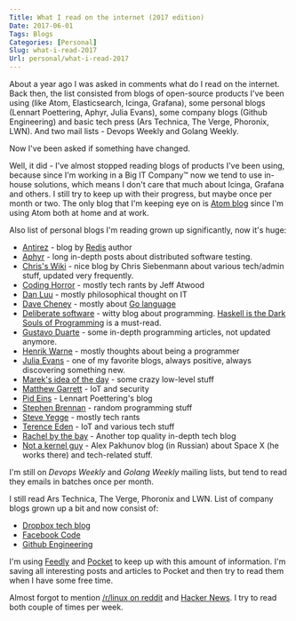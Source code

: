 ```yaml
---
Title: What I read on the internet (2017 edition)
Date: 2017-06-01
Tags: Blogs
Categories: [Personal]
Slug: what-i-read-2017
Url: personal/what-i-read-2017
---
```


About a year ago I was asked in comments what do I read on the internet.
Back then, the list consisted from blogs of open-source products I've been using (like Atom, Elasticsearch, Icinga, Grafana), some personal blogs (Lennart Poettering, Aphyr, Julia Evans), some company blogs (Github Engineering) and basic tech press (Ars Technica, The Verge, Phoronix, LWN). And two mail lists - Devops Weekly and Golang Weekly.

Now I've been asked if something have changed.

Well, it did - I've almost stopped reading blogs of products I've been using,
because since I'm working in a Big IT Company™ now we tend to use in-house solutions, which means I don't care that much about Icinga, Grafana and others. I still try to keep up with their progress, but maybe once per month or two. The only blog that I'm keeping eye on is [Atom blog](http://blog.atom.io/) since I'm using Atom both at home and at work.

Also list of personal blogs I'm reading grown up significantly,
now it's huge:

* [Antirez](https://antirez.com) - blog by [Redis](https://redis.io) author
* [Aphyr](https://aphyr.com) - long in-depth posts about distributed software testing.
* [Chris's Wiki](https://utcc.utoronto.ca/~cks/space/blog/) - nice blog by Chris Siebenmann about various tech/admin stuff, updated very frequently.
* [Coding Horror](https://blog.codinghorror.com/) - mostly tech rants by Jeff Atwood
* [Dan Luu](http://danluu.com) - mostly philosophical thought on IT
* [Dave Cheney](http://dave.cheney.net) - mostly about [Go language](https://golang.org)
* [Deliberate software](http://deliberate-software.com/) - witty blog about programming. [Haskell is the Dark Souls of Programming](http://deliberate-software.com/haskell-is-the-dark-souls-of-programming/) is a must-read.
* [Gustavo Duarte](http://duartes.org/gustavo/blog/) - some in-depth programming articles, not updated anymore.
* [Henrik Warne](https://henrikwarne.com/) - mostly thoughts about being a programmer
* [Julia Evans](https://jvns.ca/) - one of my favorite blogs, always positive, always discovering something new.
* [Marek's idea of the day](https://idea.popcount.org/) - some crazy low-level stuff
* [Matthew Garrett](http://mjg59.dreamwidth.org/) - IoT and security
* [Pid Eins](http://0pointer.de/blog) - Lennart Poettering's blog
* [Stephen Brennan](https://brennan.io/blog/) - random programming stuff
* [Steve Yegge](http://steve-yegge.blogspot.com) - mostly tech rants
* [Terence Eden](https://shkspr.mobi/blog/) - IoT and various tech stuff
* [Rachel by the bay](http://rachelbythebay.com/w/) - Another top quality in-depth tech blog
* [Not a kernel guy](https://blog.not-a-kernel-guy.com/) - Alex Pakhunov blog (in Russian) about Space X (he works there) and tech-related stuff.

I'm still on *Devops Weekly* and *Golang Weekly* mailing lists,
but tend to read they emails in batches once per month.

I still read Ars Technica, The Verge, Phoronix and LWN.
List of company blogs grown up a bit and now consist of:

* [Dropbox tech blog](https://tech.dropbox.com)
* [Facebook Code](https://code.facebook.com/)
* [Github Engineering](https://githubengineering.com/)

I'm using [Feedly](https://feedly.com/) and [Pocket](https://getpocket.com) to keep up with this amount of information.
I'm saving all interesting posts and articles to Pocket and then
try to read them when I have some free time.

Almost forgot to mention [/r/linux on reddit](https://reddit.com/r/linux) and [Hacker News](https://news.ycombinator.com/).
I try to read both couple of times per week.
